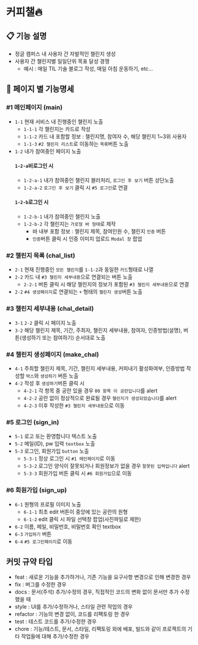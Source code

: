 # 커피챌🔥

## 📋 기능 설명
- 정글 캠퍼스 내 사용자 간 자발적인 챌린지 생성
- 사용자 간 챌린지별 일일단위 목표 달성 경쟁
    - 예시 : 매일 TIL 기술 블로그 작성, 매일 아침 운동하기, etc...

## 🔧 페이지 별 기능명세
### #1 메인페이지 (main)
- `1-1` 현재 서비스 내 진행중인 챌린지 노출
    - `1-1-1` 각 챌린지는 카드로 작성
    - `1-1-2` 카드 내 포함할 정보 : 챌린지명, 참여자 수, 해당 챌린지 1~3위 사용자
    - `1-1-3` `#2 챌린지 리스트`로 이동하는 `목록`버튼 노출
- `1-2` 내가 참여중인 페이지 노출
    #### `1-2-a`비로그인 시
    - `1-2-a-1` 내가 참여중인 챌린지 블러처리, `로그인 후 보기` 버튼 상단노출
    - `1-2-a-2` `로그인 후 보기` 클릭 시 `#5 로그인`로 연결
    #### `1-2-b`로그인 시
    - `1-2-b-1` 내가 참여중인 챌린지 노출
    - `1-2-b-2` 각 챌린지는 `가로형 바 형태`로 제작
        - 바 내부 포함 정보 : 챌린지 제목, 참여인원 수, 챌린지 `인증` 버튼
        - `인증`버튼 클릭 시 인증 이미지 업로드 `Modal 창` 팝업

### #2 챌린지 목록 (chal_list)
- `2-1` 현재 진행중인 `모든 챌린지`를 `1-1-2`과 동일한 `카드`형태로 나열
- `2-2` 카드 내 `#3 챌린지 세부내용`으로 연결되는 버튼 노출
    - `2-2-1` 버튼 클릭 시 해당 챌린지의 정보가 포함된 `#3 챌린지 세부내용`으로 연결
- `2-2` `#4 생성페이지`로 연결되는 `+` 형태의 `챌린지 생성`버튼 노출

### #3 챌린지 세부내용 (chal_detail)
- `3-1` `2-2` 클릭 시 페이지 노출
- `3-2` 해당 챌린지 제목, 기간, 주최자, 챌린지 세부내용, 참여자, 인증방법(설명), 버튼(생성하기 또는 참여하기) 순서대로 노출

### #4 챌린지 생성페이지 (make_chal)
- `4-1` 주최할 챌린지 제목, 기간, 챌린지 세부내용, 커피내기 활성화여부, 인증방법 작성할 `박스`와 `생성하기` 버튼 노출
- `4-2` 작성 후 `생성하기`버튼 클릭 시
    - `4-2-1` 각 항목 중 공란 있을 경우 `00 항목 이 공란입니다`를 alert
    - `4-2-2` 공란 없이 정상적으로 완료될 경우 `챌린지가 생성되었습니다`를 alert
    - `4-2-3` 이후 작성한 `#3 챌린지 세부내용`으로 이동

### #5 로그인 (sign_in)
- `5-1` 로고 또는 환영합니다 텍스트 노출
- `5-2` 메일(ID), pw 입력 `textbox` 노출
- `5-3` 로그인, 회원가입 `button` 노출
    - `5-3-1` 정상 로그인 시 `#1 메인페이지`로 이동
    - `5-3-2` 로그인 양식이 잘못되거나 회원정보가 없을 경우 `잘못된 입력입니다` alert
    - `5-3-3` 회원가입 버튼 클릭 시 `#6 회원가입`으로 이동

### #6 회원가입 (sign_up)
- `6-1` 원형의 프로필 이미지 노출
    - `6-1-1` 최초 edit 버튼이 중앙에 있는 공란의 원형
    - `6-1-2` edit 클릭 시 파일 선택창 팝업(사진파일로 제한)
- `6-2` 이름, 메일, 비밀번호, 비밀번호 확인 textbox
- `6-3` `가입하기` 버튼
- `6-4` `#5 로그인페이지`로 이동


## 커밋 규약 타입 
- feat : 새로운 기능을 추가하거나, 기존 기능을 요구사항 변경으로 인해 변경한 경우
- fix : 버그를 수정한 경우
- docs : 문서(주석) 추가/수정의 경우, 직접적인 코드의 변화 없이 문서만 추가 수정 했을 때
- style : UI를 추가/수정하거나, 스타일 관련 작업의 경우
- refactor : 기능의 변경 없이, 코드를 리팩토링 한 경우
- test : 테스트 코드를 추가/수정한 경우
- chore : 기능/테스트, 문서, 스타일, 리팩토링 외에 배포, 빌드와 같이 프로젝트의 기타 작업들에 대해 추가/수정한 경우